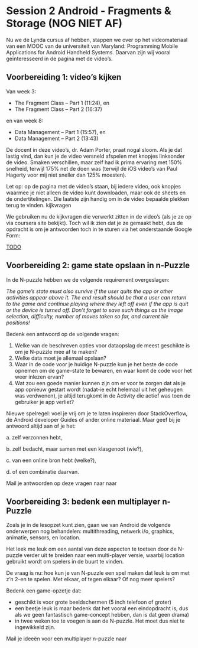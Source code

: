 # Session 2 Android - Fragments & Storage (NOG NIET AF)

Nu we de Lynda cursus af hebben, stappen we over op het videomateriaal van een MOOC van de 
universiteit van Maryland: Programming Mobile Applications for Android Handheld Systems. 
Daarvan zijn wij vooral geïnteresseerd in de pagina met de video’s.

## Voorbereiding 1: video’s kijken

Van week 3:

* The Fragment Class – Part 1 (11:24), en
* The Fragment Class – Part 2 (16:37)

en van week 8:

* Data Management – Part 1 (15:57), en
* Data Management – Part 2 (13:43)

De docent in deze video’s, dr. Adam Porter, praat nogal sloom. Als je dat lastig vind, 
dan kun je de video versneld afspelen met knopjes linksonder de video. Smaken verschillen, 
maar zelf had ik prima ervaring met 150% snelheid, terwijl 175% net de doen was 
(terwijl de iOS video’s van Paul Hagerty voor mij niet sneller dan 125% moesten).

Let op: op de pagina met de video’s staan, bij iedere video, ook knopjes waarmee je 
niet alleen de video kunt downloaden, maar ook de sheets en de ondertitelingen. 
Die laatste zijn handig om in de video bepaalde plekken terug te vinden.
kijkvragen

We gebruiken nu de kijkvragen die verwerkt zitten in de video’s (als je ze op via coursera site bekijkt). 
Toch wil ik zien dat je ze gemaakt hebt, dus de opdracht is om je antwoorden toch in te sturen 
via het onderstaande Google Form:

[TODO](TODO)

## Voorbereiding 2: game state opslaan in n-Puzzle

In de N-puzzle hebben we de volgende requirement overgeslagen:

_The game’s state must also survive if the user quits the app or other activities appear above it. 
The end result should be that a user can return to the game and continue playing where they left 
off even if the app is quit or the device is turned off. Don’t forget to save such things as the
image selection, difficulty, number of moves taken so far, and current tile positions!_

Bedenk een antwoord op de volgende vragen:

1. Welke van de beschreven opties voor dataopslag de meest geschikte is om je N-puzzle mee af te maken?
1. Welke data moet je allemaal opslaan?
1. Waar in de code voor je huidige N-puzzle kun je het beste de code opnemen om de game-state te bewaren, en waar komt de code voor het weer inlezen ervan?
1. Wat zou een goede manier kunnen zijn om er voor te zorgen dat als je app opnieuw gestart wordt (nadat-ie echt helemaal uit het geheugen was verdwenen), je altijd terugkomt in de Activity die actief was toen de gebruiker je app verliet?

Nieuwe spelregel: voel je vrij om je te laten inspireren door StackOverflow, de Android developer
Guides of ander online materiaal. Maar geef bij je antwoord altijd aan of je het:

a. zelf verzonnen hebt,

b. zelf bedacht, maar samen met een klasgenoot (wie?),

c. van een online bron hebt (welke?),

d. of een combinatie daarvan.

Mail je antwoorden op deze vragen naar naar 

## Voorbereiding 3: bedenk een multiplayer n-Puzzle

Zoals je in de lesopzet kunt zien, gaan we van Android de volgende onderwerpen 
nog behandelen: multithreading, netwerk i/o, graphics, animatie, sensors, en location.

Het leek me leuk om een aantal van deze aspecten te toetsen door de N-puzzle verder uit 
te breiden naar een multi-player versie, waarbij location gebruikt wordt om spelers 
in de buurt te vinden.

De vraag is nu: hoe kun je van N-puzzle een spel maken dat leuk is om met z’n 2-en te spelen. 
Met elkaar, of tegen elkaar? Of nog meer spelers?

Bedenk een game-opzetje dat:

* geschikt is voor grote beeldschermen (5 inch telefoon of groter)
* een beetje leuk is maar bedenk dat het vooral een eindopdracht is, dus als we geen fantastisch game-concept hebben, dan is dat geen drama)
* in twee weken toe te voegen is aan de N-puzzle. Het moet dus niet te ingewikkeld zijn.

Mail je ideeën voor een multiplayer n-puzzle naar 
